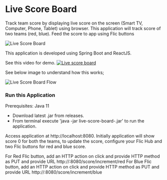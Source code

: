 # Live Score Board

Track team score by displaying live score on the screen (Smart TV, Computer, Phone, Tablet) using browser. This application will track score of two teams (red, blue). Feed the score to app using Flic buttons

![Live Score Board](https://thetechstack.net/assets/images/projects/live-score-board/live-score-board.jpg)

This application is developed using Spring Boot and ReactJS.

See this video for demo. [![Live score board]()](https://thetechstack.net/assets/images/projects/live-score-board/20210829_175848_1.mp4)

See below image to understand how this works;

![Live Score Board Flow](https://thetechstack.net/assets/images/projects/live-score-board/live-score-board-flow.jpg)

### Run this Application

Prerequisites: Java 11 

* Download latest .jar from releases.
* From terminal execute 'java -jar live-score-board-<version>.jar' to run the application.

Access application at http://localhost:8080. Initially application will show score 0 for both the teams, to update the score, configure your Flic Hub and two Flic buttons for red and blue score.
  
For Red Flic button, add an HTTP action on click and provide HTTP method as PUT and provide URL http://<host>:8080/score/increment/red
For Blue Flic button, add an HTTP action on click and provide HTTP method as PUT and provide URL http://<host>:8080/score/increment/blue
  
  
